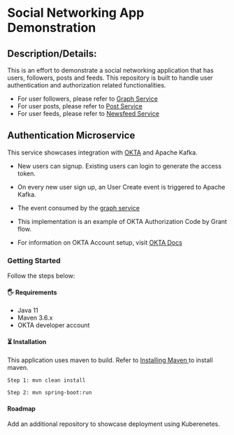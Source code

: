 
<h1 align="left"> Social Networking App Demonstration </h1>

<h2> Description/Details: </h2>
This is an effort to demonstrate a social networking application that has users, followers, posts and feeds. This repository is built to handle user authentication and authorization related functionalities.

- For user followers, please refer to <a href="https://github.com/banerjee-ronitb/graph-service"> Graph Service </a>
- For user posts, please refer to <a href="https://github.com/banerjee-ronitb/post-service"> Post Service </a>
- For user feeds, please refer to <a href="https://github.com/banerjee-ronitb/newsfeed-service"> Newsfeed Service </a>

<h2> Authentication Microservice </h2>

This service showcases integration with <a href="https://www.okta.com/">OKTA</a> and Apache Kafka.
 
- New users can signup. Existing users can login to generate the access token.
- On every new user sign up, an User Create event is triggered to Apache Kafka.
- The event consumed by the <a href="https://github.com/banerjee-ronitb/graph-service"> graph service </a>
- This implementation is an example of OKTA Authorization Code by Grant flow.

- For information on OKTA Account setup, visit <a href="https://developer.okta.com/docs/guides/implement-grant-type/authcode/main/"> OKTA Docs </a>

<h3> Getting Started </h3>

Follow the steps below:

<h4> 🖐 Requirements </h4>

- Java 11
- Maven 3.6.x
- OKTA developer account

<h4> ⏳ Installation </h4>

This application uses maven to build. Refer to <a href="https://maven.apache.org/install.html"> Installing Maven </a> to install maven.

```bash
Step 1: mvn clean install
```
```bash
Step 2: mvn spring-boot:run
```
<h4> Roadmap </h4>

Add an additional repository to showcase deployment using Kuberenetes.

